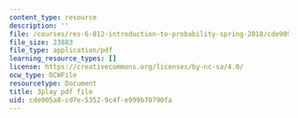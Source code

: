 ```yaml
---
content_type: resource
description: ''
file: /courses/res-6-012-introduction-to-probability-spring-2018/cde905a8cd7e53529c4fe999b70790fa_Ne2lmAZI4-I.pdf
file_size: 23883
file_type: application/pdf
learning_resource_types: []
license: https://creativecommons.org/licenses/by-nc-sa/4.0/
ocw_type: OCWFile
resourcetype: Document
title: 3play pdf file
uid: cde905a8-cd7e-5352-9c4f-e999b70790fa
---
```

